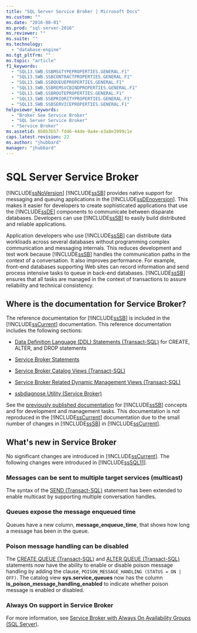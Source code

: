 ```yaml
---
title: "SQL Server Service Broker | Microsoft Docs"
ms.custom: ""
ms.date: "2016-08-01"
ms.prod: "sql-server-2016"
ms.reviewer: ""
ms.suite: ""
ms.technology: 
  - "database-engine"
ms.tgt_pltfrm: ""
ms.topic: "article"
f1_keywords: 
  - "SQL13.SWB.SSBMSGTYPEPROPERTIES.GENERAL.F1"
  - "SQL13.SWB.SSBCONTRACTPROPERTIES.GENERAL.F1"
  - "SQL13.SWB.SSBQUEUEPROPERTIES.GENERAL.F1"
  - "SQL13.SWB.SSBREMSVCBINDPROPERTIES.GENERAL.F1"
  - "SQL13.SWB.SSBROUTEPROPERTIES.GENERAL.F1"
  - "SQL13.SWB.SSBPRIORITYPROPERTIES.GENERAL.F1"
  - "SQL13.SWB.SSBSERVICEPROPERTIES.GENERAL.F1"
helpviewer_keywords: 
  - "Broker See Service Broker"
  - "SQL Server Service Broker"
  - "Service Broker"
ms.assetid: 8b8b3b57-fd46-44de-9a4e-e3a8e3999c1e
caps.latest.revision: 22
ms.author: "jhubbard"
manager: "jhubbard"
---
```

# SQL Server Service Broker
  [!INCLUDE[ssNoVersion](../../../advanced-analytics/r-services/includes/ssnoversion-md.md)] [!INCLUDE[ssSB](../../../database-engine/configure/windows/includes/sssb-md.md)] provides native support for messaging and queuing applications in the [!INCLUDE[ssDEnoversion](../../../analysis-services/instances/install/windows/includes/ssdenoversion-md.md)]. This makes it easier for developers to create sophisticated applications that use the [!INCLUDE[ssDE](../../../analysis-services/instances/install/windows/includes/ssde-md.md)] components to communicate between disparate databases. Developers can use [!INCLUDE[ssSB](../../../database-engine/configure/windows/includes/sssb-md.md)] to easily build distributed and reliable applications.  
  
 Application developers who use [!INCLUDE[ssSB](../../../database-engine/configure/windows/includes/sssb-md.md)] can distribute data workloads across several databases without programming complex communication and messaging internals. This reduces development and test work because [!INCLUDE[ssSB](../../../database-engine/configure/windows/includes/sssb-md.md)] handles the communication paths in the context of a conversation. It also improves performance. For example, front-end databases supporting Web sites can record information and send process intensive tasks to queue in back-end databases. [!INCLUDE[ssSB](../../../database-engine/configure/windows/includes/sssb-md.md)] ensures that all tasks are managed in the context of transactions to assure reliability and technical consistency.  
  
## Where is the documentation for Service Broker?  
 The reference documentation for [!INCLUDE[ssSB](../../../database-engine/configure/windows/includes/sssb-md.md)] is included in the [!INCLUDE[ssCurrent](../../../advanced-analytics/r-services/includes/sscurrent-md.md)] documentation. This reference documentation includes the following sections:  
  
-   [Data Definition Language &#40;DDL&#41; Statements &#40;Transact-SQL&#41;](../Topic/Data%20Definition%20Language%20\(DDL\)%20Statements%20\(Transact-SQL\).md) for CREATE, ALTER, and DROP statements  
  
-   [Service Broker Statements](../../../t-sql/statements/service-broker-statements.md)  
  
-   [Service Broker Catalog Views &#40;Transact-SQL&#41;](../../../relational-databases/reference/system-catalog-views/service-broker-catalog-views-transact-sql.md)  
  
-   [Service Broker Related Dynamic Management Views &#40;Transact-SQL&#41;](../../../relational-databases/reference/system-dynamic-management-views/service-broker-related-dynamic-management-views-transact-sql.md)  
  
-   [ssbdiagnose Utility &#40;Service Broker&#41;](../../../tools/ssbdiagnose/ssbdiagnose-utility-service-broker.md)  
  
 See the [previously published documentation](http://go.microsoft.com/fwlink/?LinkId=231312) for [!INCLUDE[ssSB](../../../database-engine/configure/windows/includes/sssb-md.md)] concepts and for development and management tasks. This documentation is not reproduced in the [!INCLUDE[ssCurrent](../../../advanced-analytics/r-services/includes/sscurrent-md.md)] documentation due to the small number of changes in [!INCLUDE[ssSB](../../../database-engine/configure/windows/includes/sssb-md.md)] in [!INCLUDE[ssCurrent](../../../advanced-analytics/r-services/includes/sscurrent-md.md)].  
  
## What's new in Service Broker  
 No significant changes are introduced in [!INCLUDE[ssCurrent](../../../advanced-analytics/r-services/includes/sscurrent-md.md)].  The following changes were introduced in [!INCLUDE[ssSQL11](../../../analysis-services/includes/sssql11-md.md)].  
  
### Messages can be sent to multiple target services (multicast)  
 The syntax of the [SEND &#40;Transact-SQL&#41;](../../../t-sql/statements/send-transact-sql.md) statement has been extended to enable multicast by supporting multiple conversation handles.  
  
### Queues expose the message enqueued time  
 Queues have a new column, **message_enqueue_time**, that shows how long a message has been in the queue.  
  
### Poison message handling can be disabled  
 The [CREATE QUEUE &#40;Transact-SQL&#41;](../../../t-sql/statements/create-queue-transact-sql.md) and [ALTER QUEUE &#40;Transact-SQL&#41;](../../../t-sql/statements/alter-queue-transact-sql.md) statements now have the ability to enable or disable poison message handling by adding the clause, `POISON_MESSAGE_HANDLING (STATUS = ON | OFF)`. The catalog view **sys.service_queues** now has the column **is_poison_message_handling_enabled** to indicate whether poison message is enabled or disabled.  
  
### Always On support in Service Broker  
 For more information, see [Service Broker with Always On Availability Groups (SQL Server)](../../../database-engine/availability-groups/windows/service-broker-with-always-on-availability-groups-sql-server.md).  
  
  